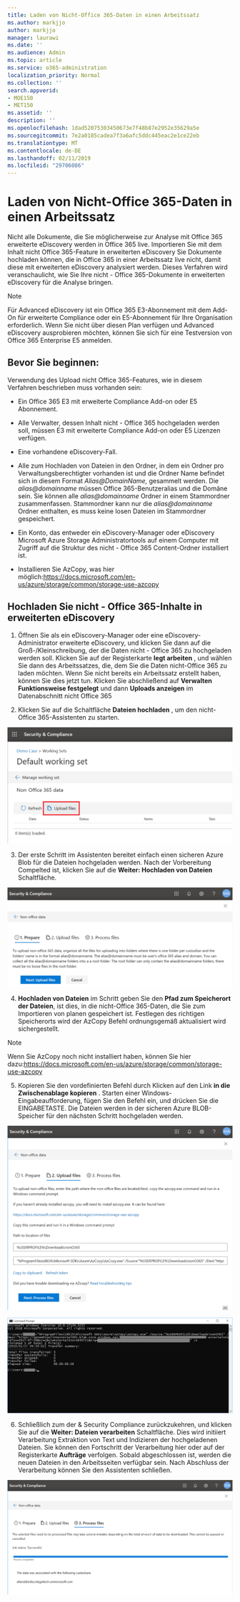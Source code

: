 ```yaml
---
title: Laden von Nicht-Office 365-Daten in einen Arbeitssatz
ms.author: markjjo
author: markjjo
manager: laurawi
ms.date: ''
ms.audience: Admin
ms.topic: article
ms.service: o365-administration
localization_priority: Normal
ms.collection: ''
search.appverid:
- MOE150
- MET150
ms.assetid: ''
description: ''
ms.openlocfilehash: 1dad52075303450673e7f48b87e2952e35629a5e
ms.sourcegitcommit: 7e2a0185cadea7f3a6afc5ddc445eac2e1ce22eb
ms.translationtype: MT
ms.contentlocale: de-DE
ms.lasthandoff: 02/11/2019
ms.locfileid: "29706086"
---
```

# <a name="load-non-office-365-data-into-a-working-set"></a>Laden von Nicht-Office 365-Daten in einen Arbeitssatz

Nicht alle Dokumente, die Sie möglicherweise zur Analyse mit Office 365 erweiterte eDiscovery werden in Office 365 live. Importieren Sie mit dem Inhalt nicht Office 365-Feature in erweiterten eDiscovery Sie Dokumente hochladen können, die in Office 365 in einer Arbeitssatz live nicht, damit diese mit erweiterten eDiscovery analysiert werden. Dieses Verfahren wird veranschaulicht, wie Sie Ihre nicht - Office 365-Dokumente in erweiterten eDiscovery für die Analyse bringen.

>[!Note]
>Für Advanced eDiscovery ist ein Office 365 E3-Abonnement mit dem Add-On für erweiterte Compliance oder ein E5-Abonnement für Ihre Organisation erforderlich. Wenn Sie nicht über diesen Plan verfügen und Advanced eDiscovery ausprobieren möchten, können Sie sich für eine Testversion von Office 365 Enterprise E5 anmelden.

## <a name="before-you-begin"></a>Bevor Sie beginnen:
Verwendung des Upload nicht Office 365-Features, wie in diesem Verfahren beschrieben muss vorhanden sein:

- Ein Office 365 E3 mit erweiterte Compliance Add-on oder E5 Abonnement.

- Alle Verwalter, dessen Inhalt nicht - Office 365 hochgeladen werden soll, müssen E3 mit erweiterte Compliance Add-on oder E5 Lizenzen verfügen.

- Eine vorhandene eDiscovery-Fall.

- Alle zum Hochladen von Dateien in den Ordner, in dem ein Ordner pro Verwaltungsberechtigter vorhanden ist und die Ordner Name befindet sich in diesem Format *Alias@DomainName,* gesammelt werden. Die *alias@domainname* müssen Office 365-Benutzeralias und die Domäne sein. Sie können alle *alias@domainname* Ordner in einem Stammordner zusammenfassen. Stammordner kann nur die *alias@domainname* Ordner enthalten, es muss keine losen Dateien im Stammordner gespeichert.

- Ein Konto, das entweder ein eDiscovery-Manager oder eDiscovery Microsoft Azure Storage Administratortools auf einem Computer mit Zugriff auf die Struktur des nicht - Office 365 Content-Ordner installiert ist.

- Installieren Sie AzCopy, was hier möglich:https://docs.microsoft.com/en-us/azure/storage/common/storage-use-azcopy

## <a name="upload-non-office-365-content-into-advanced-ediscovery"></a>Hochladen Sie nicht - Office 365-Inhalte in erweiterten eDiscovery

1. Öffnen Sie als ein eDiscovery-Manager oder eine eDiscovery-Administrator erweiterte eDiscovery, und klicken Sie dann auf die Groß-/Kleinschreibung, der die Daten nicht - Office 365 zu hochgeladen werden soll.  Klicken Sie auf der Registerkarte **legt arbeiten** , und wählen Sie dann des Arbeitssatzes, die, dem Sie die Daten nicht-Office 365 zu laden möchten.  Wenn Sie nicht bereits ein Arbeitssatz erstellt haben, können Sie dies jetzt tun.  Klicken Sie abschließend auf **Verwalten Funktionsweise festgelegt** und dann **Uploads anzeigen** im Datenabschnitt nicht Office 365

2. Klicken Sie auf die Schaltfläche **Dateien hochladen** , um den nicht-Office 365-Assistenten zu starten.

![Hochladen von Dateien](../media/574f4059-4146-4058-9df3-ec97cf28d7c7.png)

3. Der erste Schritt im Assistenten bereitet einfach einen sicheren Azure Blob für die Dateien hochgeladen werden.  Nach der Vorbereitung Compelted ist, klicken Sie auf die **Weiter: Hochladen von Dateien** Schaltfläche.

![Nicht-Office 365 importieren – vorbereiten](../media/0670a347-a578-454a-9b3d-e70ef47aec57.png)
 
4. **Hochladen von Dateien** im Schritt geben Sie den **Pfad zum Speicherort der Dateien**, ist dies, in die nicht-Office 365-Daten, die Sie zum Importieren von planen gespeichert ist.  Festlegen des richtigen Speicherorts wird der AzCopy Befehl ordnungsgemäß aktualisiert wird sichergestellt.

> [!NOTE]
> Wenn Sie AzCopy noch nicht installiert haben, können Sie hier dazu:https://docs.microsoft.com/en-us/azure/storage/common/storage-use-azcopy

5. Kopieren Sie den vordefinierten Befehl durch Klicken auf den Link **in die Zwischenablage kopieren** . Starten einer Windows-Eingabeaufforderung, fügen Sie den Befehl ein, und drücken Sie die EINGABETASTE.  Die Dateien werden in der sicheren Azure BLOB-Speicher für den nächsten Schritt hochgeladen werden.

![Importieren von nicht-Office 365 - Hochladen von Dateien](../media/3ea53b5d-7f9b-4dfc-ba63-90a38c14d41a.png)

![Importieren von nicht-Office 365 - AzCopy](../media/504e2dbe-f36f-4f36-9b08-04aea85d8250.png)

6. Schließlich zum der & Security Compliance zurückzukehren, und klicken Sie auf die **Weiter: Dateien verarbeiten** Schaltfläche.  Dies wird initiiert Verarbeitung Extraktion von Text und Indizieren der hochgeladenen Dateien.  Sie können den Fortschritt der Verarbeitung hier oder auf der Registerkarte **Aufträge** verfolgen.  Sobald abgeschlossen ist, werden die neuen Dateien in den Arbeitsseiten verfügbar sein.  Nach Abschluss der Verarbeitung können Sie den Assistenten schließen.

![Importieren von nicht-Office 365 - Dateien](../media/218b1545-416a-4a9f-9b25-3b70e8508f67.png)

